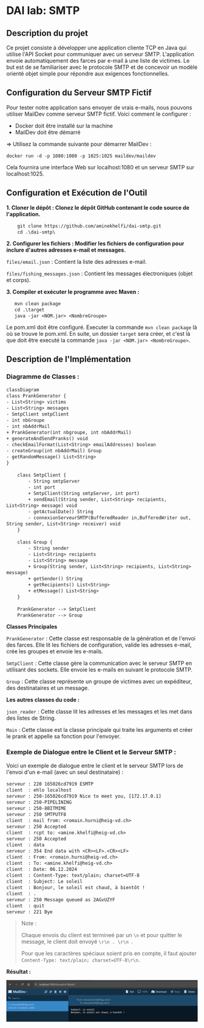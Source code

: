 DAI lab: SMTP
=============

Description du projet
----------

Ce projet consiste à développer une application cliente TCP en Java qui utilise l'API Socket pour communiquer avec un serveur SMTP. L'application envoie automatiquement des farces par e-mail à une liste de victimes. Le but est de se familiariser avec le protocole SMTP et de concevoir un modèle orienté objet simple pour répondre aux exigences fonctionnelles.

Configuration du Serveur SMTP Fictif
-----------------------

Pour tester notre application sans envoyer de vrais e-mails, nous pouvons utiliser MailDev comme serveur SMTP fictif. Voici comment le configurer :

 - Docker doit être installé sur la machine
 - MailDev doit être démarré 
 
=> Utilisez la commande suivante pour démarrer MailDev :

    docker run -d -p 1080:1080 -p 1025:1025 maildev/maildev

Cela fournira une interface Web sur localhost:1080 et un serveur SMTP sur localhost:1025.

Configuration et Exécution de l'Outil
-----------

**1. Cloner le dépôt : Clonez le dépôt GitHub contenant le code source de l'application.**

        git clone https://github.com/aminekhelfi/dai-smtp.git 
        cd .\dai-smtp\ 
**2. Configurer les fichiers : Modifier les fichiers de configuration pour inclure d'autres adresses e-mail et messages.**

`files/email.json` : Contient la liste des adresses e-mail.

`files/fishing_messages.json` : Contient les messages électroniques (objet et corps).

**3. Compiler et exécuter le programme avec Maven :**

       mvn clean package
       cd .\target
       java -jar <NOM.jar> <NombreGroupe>

Le pom.xml doit être configuré. Executer la commande `mvn clean package` là où se trouve le pom.xml.
En suite, un dossier `target` sera créer, et c'est là que doit être executé la commande `java -jar <NOM.jar> <NombreGroupe>`.


Description de l'Implémentation
-------

### Diagramme de Classes :

```mermaid
classDiagram
class PrankGenerator {
- List<String> victims
- List<String> messages
- SmtpClient smtpClient
- int nbGroupe
- int nbAddrMail
+ PrankGenerator(int nbgroupe, int nbAddrMail)
+ generateAndSendPranks() void
- checkEmailFormat(List<String> emailAddresses) boolean 
- createGroup(int nbAddrMail) Group
- getRandomMessage() List<String>
}

    class SmtpClient {
        - String smtpServer
        - int port
        + SmtpClient(String smtpServer, int port)
        + sendEmail(String sender, List<String> recipients, List<String> message) void
        - getActualDate() String
        - connexionServeurSMTP(BufferedReader in,BufferedWriter out, String sender, List<String> receiver) void
    }

    class Group {
        - String sender
        - List<String> recipients
        - List<String> message
        + Group(String sender, List<String> recipients, List<String> message)
        + getSender() String
        + getRecipients() List<String>
        + etMessage() List<String>
    }

    PrankGenerator --> SmtpClient
    PrankGenerator --> Group
```

**Classes Principales**

`PrankGenerator` : Cette classe est responsable de la génération et de l'envoi des farces. Elle lit les fichiers de configuration, valide les adresses e-mail, crée les groupes et envoie les e-mails.

`SmtpClient` : Cette classe gère la communication avec le serveur SMTP en utilisant des sockets. Elle envoie les e-mails en suivant le protocole SMTP.

`Group` : Cette classe représente un groupe de victimes avec un expéditeur, des destinataires et un message.

**Les autres classes du code :**

`json_reader` : Cette classe lit les adresses et les messages et les met dans des listes de String.

`Main` : Cette classe est la classe principale qui traite les arguments et créer le prank et appelle sa fonction pour l'envoyer.


### Exemple de Dialogue entre le Client et le Serveur SMTP :

Voici un exemple de dialogue entre le client et le serveur SMTP lors de l'envoi d'un e-mail (avec un seul destinataire) :

    serveur : 220 165026cd7919 ESMTP
    client  : ehlo localhost
    serveur : 250-165026cd7919 Nice to meet you, [172.17.0.1]
    serveur : 250-PIPELINING
    serveur : 250-8BITMIME
    serveur : 250 SMTPUTF8
    client  : mail from: <romain.hurni@heig-vd.ch>
    serveur : 250 Accepted
    client  : rcpt to: <amine.khelfi@heig-vd.ch>
    serveur : 250 Accepted
    client  : data
    serveur : 354 End data with <CR><LF>.<CR><LF>
    client  : From: <romain.hurni@heig-vd.ch>
    client  : To: <amine.khelfi@heig-vd.ch>
    client  : Date: 06.12.2024
    client  : Content-Type: text/plain; charset=UTF-8
    client  : Subject: Le soleil
    client  : Bonjour, le soleil est chaud, à bientôt !
    client  : .
    serveur : 250 Message queued as 2AGvUZYF
    client  : quit
    serveur : 221 Bye

>Note : 
> 
>Chaque envois du client est termineé par un `\n` et pour quitter le message, le client doit envoyé `\r\n . \r\n `.
>
>Pour que les caractères spéciaux soient pris en compte, il faut ajouter `Content-Type: text/plain; charset=UTF-8\r\n`.

**Résultat :**

![mail](mail_recu.jpg "Titre de l'image")
